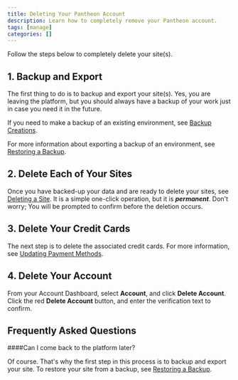 ```yaml
---
title: Deleting Your Pantheon Account
description: Learn how to completely remove your Pantheon account.
tags: [manage]
categories: []
---
```

Follow the steps below to completely delete your site(s).

## 1. Backup and Export

The first thing to do is to backup and export your site(s). Yes, you are leaving the platform, but you should always have a backup of your work just in case you need it in the future.

If you need to make a backup of an existing environment, see [Backup Creations](/docs/create-backups).

For more information about exporting a backup of an environment, see [Restoring a Backup](/docs/restore-environment-backup).

## 2. Delete Each of Your Sites

Once you have backed-up your data and are ready to delete your sites, see [Deleting a Site](/docs/delete-site). It is a simple one-click operation, but it is **_permanent_**. Don't worry; You will be prompted to confirm before the deletion occurs.

## 3. Delete Your Credit Cards

The next step is to delete the associated credit cards. For more information, see [Updating Payment Methods](/docs/update-payment-method).

## 4. Delete Your Account

From your Account Dashboard, select **Account**, and click **Delete Account**. Click the red **Delete Account** button, and enter the verification text to confirm.

## Frequently Asked Questions

####Can I come back to the platform later?

Of course. That's why the first step in this process is to backup and export your site. To restore your site from a backup, see [Restoring a Backup](/docs/restore-environment-backup).
